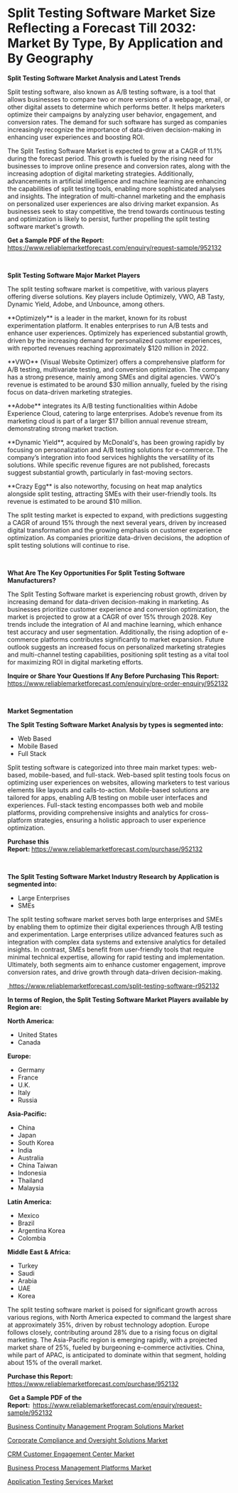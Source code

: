 <p><h1>Split Testing Software Market Size Reflecting a Forecast Till 2032: Market By Type, By Application and By Geography</h1></p><p><strong>Split Testing Software Market Analysis and Latest Trends</strong></p>
<p><p>Split testing software, also known as A/B testing software, is a tool that allows businesses to compare two or more versions of a webpage, email, or other digital assets to determine which performs better. It helps marketers optimize their campaigns by analyzing user behavior, engagement, and conversion rates. The demand for such software has surged as companies increasingly recognize the importance of data-driven decision-making in enhancing user experiences and boosting ROI.</p><p>The Split Testing Software Market is expected to grow at a CAGR of 11.1% during the forecast period. This growth is fueled by the rising need for businesses to improve online presence and conversion rates, along with the increasing adoption of digital marketing strategies. Additionally, advancements in artificial intelligence and machine learning are enhancing the capabilities of split testing tools, enabling more sophisticated analyses and insights. The integration of multi-channel marketing and the emphasis on personalized user experiences are also driving market expansion. As businesses seek to stay competitive, the trend towards continuous testing and optimization is likely to persist, further propelling the split testing software market's growth.</p></p>
<p><strong>Get a Sample PDF of the Report:&nbsp;</strong> <a href="https://www.reliablemarketforecast.com/enquiry/request-sample/952132?utm_campaign=1140&utm_medium=2&utm_source=Github&utm_content=ia&utm_term=06032025&utm_id=split-testing-software">https://www.reliablemarketforecast.com/enquiry/request-sample/952132</a></p>
<p>&nbsp;</p>
<p><strong>Split Testing Software Major Market Players</strong></p>
<p><p>The split testing software market is competitive, with various players offering diverse solutions. Key players include Optimizely, VWO, AB Tasty, Dynamic Yield, Adobe, and Unbounce, among others.</p><p>**Optimizely** is a leader in the market, known for its robust experimentation platform. It enables enterprises to run A/B tests and enhance user experiences. Optimizely has experienced substantial growth, driven by the increasing demand for personalized customer experiences, with reported revenues reaching approximately $120 million in 2022.</p><p>**VWO** (Visual Website Optimizer) offers a comprehensive platform for A/B testing, multivariate testing, and conversion optimization. The company has a strong presence, mainly among SMEs and digital agencies. VWO's revenue is estimated to be around $30 million annually, fueled by the rising focus on data-driven marketing strategies.</p><p>**Adobe** integrates its A/B testing functionalities within Adobe Experience Cloud, catering to large enterprises. Adobe’s revenue from its marketing cloud is part of a larger $17 billion annual revenue stream, demonstrating strong market traction.</p><p>**Dynamic Yield**, acquired by McDonald's, has been growing rapidly by focusing on personalization and A/B testing solutions for e-commerce. The company’s integration into food services highlights the versatility of its solutions. While specific revenue figures are not published, forecasts suggest substantial growth, particularly in fast-moving sectors.</p><p>**Crazy Egg** is also noteworthy, focusing on heat map analytics alongside split testing, attracting SMEs with their user-friendly tools. Its revenue is estimated to be around $10 million.</p><p>The split testing market is expected to expand, with predictions suggesting a CAGR of around 15% through the next several years, driven by increased digital transformation and the growing emphasis on customer experience optimization. As companies prioritize data-driven decisions, the adoption of split testing solutions will continue to rise.</p></p>
<p>&nbsp;</p>
<p><strong>What Are The Key Opportunities For Split Testing Software Manufacturers?</strong></p>
<p><p>The Split Testing Software market is experiencing robust growth, driven by increasing demand for data-driven decision-making in marketing. As businesses prioritize customer experience and conversion optimization, the market is projected to grow at a CAGR of over 15% through 2028. Key trends include the integration of AI and machine learning, which enhance test accuracy and user segmentation. Additionally, the rising adoption of e-commerce platforms contributes significantly to market expansion. Future outlook suggests an increased focus on personalized marketing strategies and multi-channel testing capabilities, positioning split testing as a vital tool for maximizing ROI in digital marketing efforts.</p></p>
<p><strong>Inquire or Share Your Questions If Any Before Purchasing This Report:</strong> <a href="https://www.reliablemarketforecast.com/enquiry/pre-order-enquiry/952132?utm_campaign=1140&utm_medium=2&utm_source=Github&utm_content=ia&utm_term=06032025&utm_id=split-testing-software">https://www.reliablemarketforecast.com/enquiry/pre-order-enquiry/952132</a></p>
<p>&nbsp;</p>
<p><strong>Market Segmentation</strong></p>
<p><strong>The Split Testing Software Market Analysis by types is segmented into:</strong></p>
<p><ul><li>Web Based</li><li>Mobile Based</li><li>Full Stack</li></ul></p>
<p><p>Split testing software is categorized into three main market types: web-based, mobile-based, and full-stack. Web-based split testing tools focus on optimizing user experiences on websites, allowing marketers to test various elements like layouts and calls-to-action. Mobile-based solutions are tailored for apps, enabling A/B testing on mobile user interfaces and experiences. Full-stack testing encompasses both web and mobile platforms, providing comprehensive insights and analytics for cross-platform strategies, ensuring a holistic approach to user experience optimization.</p></p>
<p><strong>Purchase this Report:&nbsp;</strong><a href="https://www.reliablemarketforecast.com/purchase/952132?utm_campaign=1140&utm_medium=2&utm_source=Github&utm_content=ia&utm_term=06032025&utm_id=split-testing-software">https://www.reliablemarketforecast.com/purchase/952132</a></p>
<p>&nbsp;</p>
<p><strong>The Split Testing Software Market Industry Research by Application is segmented into:</strong></p>
<p><ul><li>Large Enterprises</li><li>SMEs</li></ul></p>
<p><p>The split testing software market serves both large enterprises and SMEs by enabling them to optimize their digital experiences through A/B testing and experimentation. Large enterprises utilize advanced features such as integration with complex data systems and extensive analytics for detailed insights. In contrast, SMEs benefit from user-friendly tools that require minimal technical expertise, allowing for rapid testing and implementation. Ultimately, both segments aim to enhance customer engagement, improve conversion rates, and drive growth through data-driven decision-making.</p></p>
<p><a href="https://www.reliablemarketforecast.com/split-testing-software-r952132?utm_campaign=1140&utm_medium=2&utm_source=Github&utm_content=ia&utm_term=06032025&utm_id=split-testing-software">&nbsp;https://www.reliablemarketforecast.com/split-testing-software-r952132</a></p>
<p><strong>In terms of Region, the Split Testing Software Market Players available by Region are:</strong></p>
<p>
    <p> <strong> North America: </strong>
        <ul>
            <li>United States</li>
            <li>Canada</li>
        </ul>
        </p> 
    <p> <strong> Europe: </strong>
        <ul>
            <li>Germany</li>
            <li>France</li>
            <li>U.K.</li>
            <li>Italy</li>
            <li>Russia</li>
        </ul>
        </p> 
    <p> <strong> Asia-Pacific: </strong>
        <ul>
            <li>China</li>
            <li>Japan</li>
            <li>South Korea</li>
            <li>India</li>
            <li>Australia</li>
            <li>China Taiwan</li>
            <li>Indonesia</li>
            <li>Thailand</li>
            <li>Malaysia</li>
        </ul>
        </p> 
    <p> <strong> Latin America: </strong>
        <ul>
            <li>Mexico</li>
            <li>Brazil</li>
            <li>Argentina Korea</li>
            <li>Colombia</li>
        </ul>
        </p> 
    <p> <strong> Middle East & Africa: </strong>
        <ul>
            <li>Turkey</li>
            <li>Saudi</li>
            <li>Arabia</li>
            <li>UAE</li>
            <li>Korea</li>
        </ul>
    </p>
    </p>
<p><p>The split testing software market is poised for significant growth across various regions, with North America expected to command the largest share at approximately 35%, driven by robust technology adoption. Europe follows closely, contributing around 28% due to a rising focus on digital marketing. The Asia-Pacific region is emerging rapidly, with a projected market share of 25%, fueled by burgeoning e-commerce activities. China, while part of APAC, is anticipated to dominate within that segment, holding about 15% of the overall market.</p></p>
<p><strong>Purchase this Report: </strong><a href="https://www.reliablemarketforecast.com/purchase/952132?utm_campaign=1140&utm_medium=2&utm_source=Github&utm_content=ia&utm_term=06032025&utm_id=split-testing-software">https://www.reliablemarketforecast.com/purchase/952132</a></p>
<p>&nbsp;<strong>Get a Sample PDF of the Report:&nbsp;&nbsp;</strong><a href="https://www.reliablemarketforecast.com/enquiry/request-sample/952132?utm_campaign=1140&utm_medium=2&utm_source=Github&utm_content=ia&utm_term=06032025&utm_id=split-testing-software">https://www.reliablemarketforecast.com/enquiry/request-sample/952132</a></p>
<p><strong></strong></p>
<p><p><a href="https://github.com/spehnluenaru/Market-Research-Report-List-1/blob/main/business-continuity-management-program-solutions-market.md?utm_campaign=1140&utm_medium=2&utm_source=Github&utm_content=ia&utm_term=06032025&utm_id=split-testing-software">Business Continuity Management Program Solutions Market</a></p><p><a href="https://github.com/alefermeivys/Market-Research-Report-List-1/blob/main/corporate-compliance-and-oversight-solutions-market.md?utm_campaign=1140&utm_medium=2&utm_source=Github&utm_content=ia&utm_term=06032025&utm_id=split-testing-software">Corporate Compliance and Oversight Solutions Market</a></p><p><a href="https://github.com/toghojbeinta/Market-Research-Report-List-1/blob/main/crm-customer-engagement-center-market.md?utm_campaign=1140&utm_medium=2&utm_source=Github&utm_content=ia&utm_term=06032025&utm_id=split-testing-software">CRM Customer Engagement Center Market</a></p><p><a href="https://github.com/kluviabolofo/Market-Research-Report-List-1/blob/main/business-process-management-platforms-market.md?utm_campaign=1140&utm_medium=2&utm_source=Github&utm_content=ia&utm_term=06032025&utm_id=split-testing-software">Business Process Management Platforms Market</a></p><p><a href="https://github.com/ryantindyaiz/Market-Research-Report-List-1/blob/main/application-testing-services-market.md?utm_campaign=1140&utm_medium=2&utm_source=Github&utm_content=ia&utm_term=06032025&utm_id=split-testing-software">Application Testing Services Market</a></p></p>